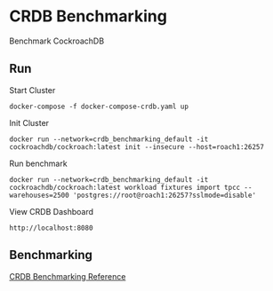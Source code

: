 # CRDB Benchmarking

Benchmark CockroachDB

## Run

Start Cluster

    docker-compose -f docker-compose-crdb.yaml up

Init Cluster

    docker run --network=crdb_benchmarking_default -it cockroachdb/cockroach:latest init --insecure --host=roach1:26257

Run benchmark
    
    docker run --network=crdb_benchmarking_default -it cockroachdb/cockroach:latest workload fixtures import tpcc --warehouses=2500 'postgres://root@roach1:26257?sslmode=disable'

View CRDB Dashboard

    http://localhost:8080

## Benchmarking

[CRDB Benchmarking Reference](https://www.cockroachlabs.com/docs/v21.2/performance-benchmarking-with-tpcc-large)

